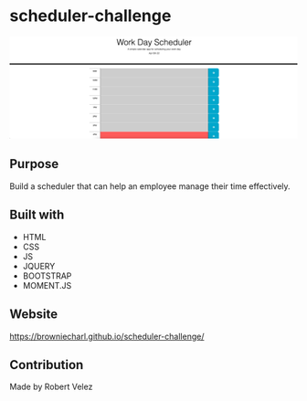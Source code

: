 # scheduler-challenge

![](./assets/scheduler-screenshot.png)

## Purpose
Build a scheduler that can help an employee manage their time effectively.

## Built with
* HTML
* CSS
* JS
* JQUERY
* BOOTSTRAP
* MOMENT.JS

## Website
https://browniecharl.github.io/scheduler-challenge/

## Contribution
Made by Robert Velez